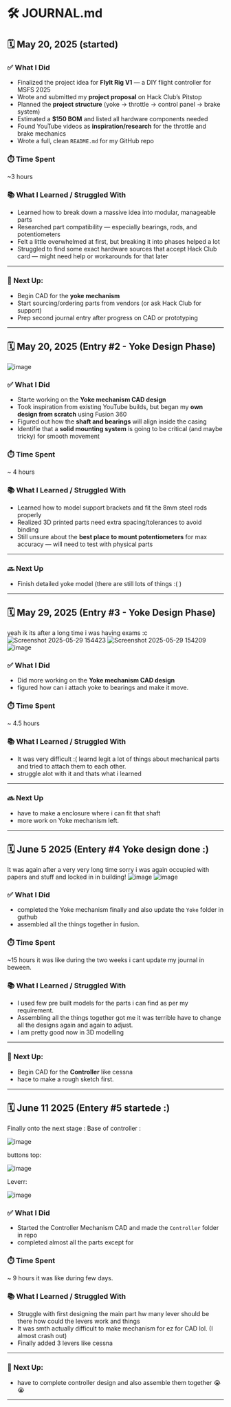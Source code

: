 # 🛠️ JOURNAL.md

## 🗓️ May 20, 2025 (started)

### ✅ What I Did
- Finalized the project idea for **FlyIt Rig V1** — a DIY flight controller for MSFS 2025
- Wrote and submitted my **project proposal** on Hack Club’s Pitstop
- Planned the **project structure** (yoke → throttle → control panel → brake system)
- Estimated a **$150 BOM** and listed all hardware components needed
- Found YouTube videos as **inspiration/research** for the throttle and brake mechanics
- Wrote a full, clean `README.md` for my GitHub repo

### ⏱️ Time Spent
~3 hours

### 📚 What I Learned / Struggled With
- Learned how to break down a massive idea into modular, manageable parts
- Researched part compatibility — especially bearings, rods, and potentiometers
- Felt a little overwhelmed at first, but breaking it into phases helped a lot
- Struggled to find some exact hardware sources that accept Hack Club card — might need help or workarounds for that later

---

### 🚀 Next Up:
- Begin CAD for the **yoke mechanism**
- Start sourcing/ordering parts from vendors (or ask Hack Club for support)
- Prep second journal entry after progress on CAD or prototyping

---

## 🗓️ May 20, 2025 (Entry #2 - Yoke Design Phase)
![image](https://github.com/user-attachments/assets/cd86d890-a9fb-4c68-875b-2a3246a915bf)


### ✅ What I Did
- Starte working on the **Yoke mechanism CAD design**
- Took inspiration from existing YouTube builds, but began my **own design from scratch** using Fusion 360
- Figured out how the **shaft and bearings** will align inside the casing
- Identifie that a **solid mounting system** is going to be critical (and maybe tricky) for smooth movement

### ⏱️ Time Spent
~ 4 hours

### 📚 What I Learned / Struggled With
- Learned how to model support brackets and fit the 8mm steel rods properly
- Realized 3D printed parts need extra spacing/tolerances to avoid binding
- Still unsure about the **best place to mount potentiometers** for max accuracy — will need to test with physical parts

---

### 🔜 Next Up
- Finish detailed yoke model (there are still lots of things :( ) 
---

## 🗓️ May 29, 2025 (Entry #3 - Yoke Design Phase)
yeah ik its after a long time i was having exams :c
![Screenshot 2025-05-29 154423](https://github.com/user-attachments/assets/a5c94891-a6a3-46eb-91ca-e50956b0bbc4)
![Screenshot 2025-05-29 154209](https://github.com/user-attachments/assets/7e946957-6822-40b6-87d6-e1e3f56cd66c)
![image](https://github.com/user-attachments/assets/c160b14d-235b-4680-9d65-0edde4880657)


### ✅ What I Did
- Did more working on the **Yoke mechanism CAD design**
- figured how can i attach yoke to bearings and make it move. 

### ⏱️ Time Spent
~ 4.5 hours 

### 📚 What I Learned / Struggled With
- It was very difficult :( learnd legit a lot of things about mechanical parts and tried to attach them to each other.
- struggle alot with it and thats what i learned 

---

### 🔜 Next Up
- have to make a enclosure where i can fit that shaft 
- more work on Yoke mechanism left.

---


## 🗓️ June 5 2025 (Entery #4 Yoke design done :) 
It was again after a very very long time sorry i was again occupied with papers and stuff and locked in in building! 
![image](https://github.com/user-attachments/assets/3544b70f-6d5a-4356-a285-f6080d14f4b1)
![image](https://github.com/user-attachments/assets/77ae52e7-0a69-4517-a92c-c046c59638ac)


### ✅ What I Did
- completed the Yoke mechanism finally and also update the `Yoke` folder in guthub 
- assembled all the things together in fusion.

### ⏱️ Time Spent
~15 hours it was like during the two weeks i cant update my journal in beween. 

### 📚 What I Learned / Struggled With
- I used few pre built models for the parts i can find as per my requirement.
- Assembling all the things together got me it was terrible have to change all the designs again and again to adjust.
- I am pretty good now in 3D modelling

---

### 🚀 Next Up:
- Begin CAD for the **Controller** like cessna 
- hace to make a rough sketch first.

---

## 🗓️ June 11 2025 (Entery #5 startede :) 
Finally onto the next stage :
Base of controller :

![image](https://github.com/user-attachments/assets/93dc15af-2ec9-4724-958d-8dfb31cf2613)

buttons top:


![image](https://github.com/user-attachments/assets/0ebd2643-c119-4423-833e-270ec53c06e0)

Leverr: 

![image](https://github.com/user-attachments/assets/4504f1e5-ba0b-4bea-b241-9cad33aa6918)


### ✅ What I Did
- Started the Controller Mechanism CAD and made the `Controller` folder in repo
- completed almost all the parts except for 

### ⏱️ Time Spent
~ 9 hours it was like during few days. 

### 📚 What I Learned / Struggled With
- Struggle with first designing the main part hw many lever should be there how could the levers work and things
- It was smth actually difficult to make mechanism for ez for CAD lol. (I almost crash out) 
- Finally added 3 levers like cessna 


---

### 🚀 Next Up:
- have to complete controller design and also assemble them together 😭😭

---
